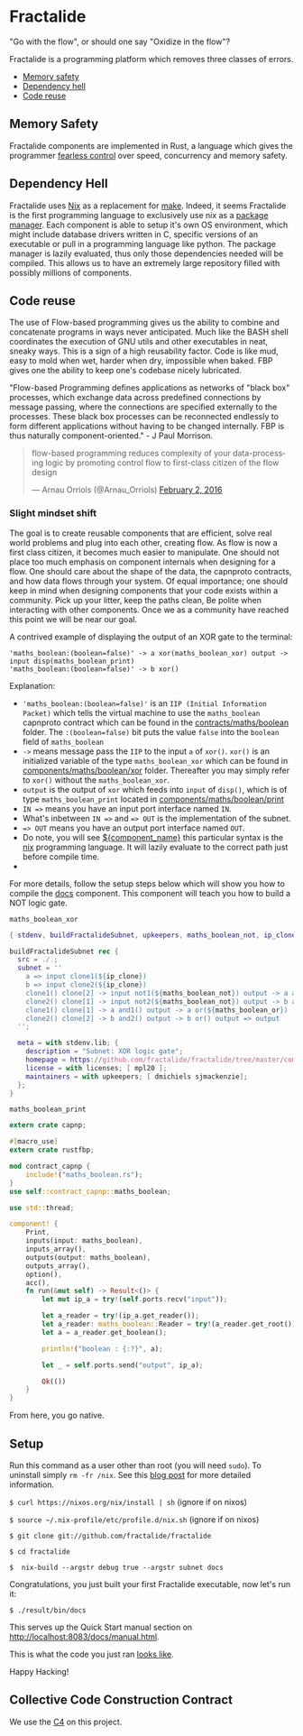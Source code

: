 # Fractalide
"Go with the flow", or should one say "Oxidize in the flow"?

Fractalide is a programming platform which removes three classes of errors.
* [Memory safety](https://en.wikipedia.org/wiki/Rust_(programming_language))
* [Dependency hell](https://en.wikipedia.org/wiki/Dependency_hell)
* [Code reuse](http://www.jpaulmorrison.com/fbp/fbp2.htm)

## Memory Safety

Fractalide components are implemented in Rust, a language which gives the programmer [fearless control](http://blog.rust-lang.org/2015/04/10/Fearless-Concurrency.html) over speed, concurrency and memory safety.

## Dependency Hell

Fractalide uses [Nix](http://nixos.org/nix/) as a replacement for [make](https://www.gnu.org/software/make/). Indeed, it seems Fractalide is the first programming language to exclusively use nix as a [package manager](https://www.youtube.com/watch?v=dQLO5CWuGVk). Each component is able to setup it's own OS environment, which might include database drivers written in C, specific versions of an executable or pull in a programming language like python. The package manager is lazily evaluated, thus only those dependencies needed will be compiled. This allows us to have an extremely large repository filled with possibly millions of components.

## Code reuse

The use of Flow-based programming gives us the ability to combine and concatenate programs in ways never anticipated. Much like the BASH shell coordinates the execution of GNU utils and other executables in neat, sneaky ways. This is a sign of a high reusability factor. Code is like mud, easy to mold when wet, harder when dry, impossible when baked. FBP gives one the ability to keep one's codebase nicely lubricated.

"Flow-based Programming defines applications as networks of "black box" processes, which exchange data across predefined connections by message passing, where the connections are specified externally to the processes. These black box processes can be reconnected endlessly to form different applications without having to be changed internally. FBP is thus naturally component-oriented." - J Paul Morrison.

<blockquote class="twitter-tweet" data-lang="en"><p lang="en" dir="ltr">flow-based programming reduces complexity of your data-processing logic by promoting control flow to first-class citizen of the flow design</p>&mdash; Arnau Orriols (@Arnau_Orriols) <a href="https://twitter.com/Arnau_Orriols/status/694661751229583360">February 2, 2016</a></blockquote>
<script async src="//platform.twitter.com/widgets.js" charset="utf-8"></script>

### Slight mindset shift

The goal is to create reusable components that are efficient, solve real world problems and plug into each other, creating flow. As flow is now a first class citizen, it becomes much easier to manipulate. One should not place too much emphasis on component internals when designing for a flow. One should care about the shape of the data, the capnproto contracts, and how data flows through your system. Of equal importance; one should keep in mind when designing components that your code exists within a community. Pick up your litter, keep the paths clean,  Be polite when interacting with other components. Once we as a community have reached this point we will be near our goal.

A contrived example of displaying the output of an XOR gate to the terminal:
```
'maths_boolean:(boolean=false)' -> a xor(maths_boolean_xor) output -> input disp(maths_boolean_print)
'maths_boolean:(boolean=false)' -> b xor()
```

Explanation:

* `'maths_boolean:(boolean=false)'` is an `IIP (Initial Information Packet)` which tells the virtual machine to use the `maths_boolean` capnproto contract which can be found in the [contracts/maths/boolean](https://github.com/fractalide/fractalide/blob/master/contracts/maths/boolean/contract.capnp) folder. The `:(boolean=false)` bit puts the value `false` into the `boolean` field of `maths_boolean`
* `->` means message pass the `IIP` to the input `a` of `xor()`. `xor()` is an initialized variable of the type `maths_boolean_xor` which can be found in [components/maths/boolean/xor](https://github.com/fractalide/fractalide/blob/master/components/maths/boolean/xor/default.nix) folder. Thereafter you may simply refer to `xor()` without the `maths_boolean_xor`.
* `output` is the output of `xor` which feeds into `input` of `disp()`, which is of type `maths_boolean_print` located in [components/maths/boolean/print](https://github.com/fractalide/fractalide/blob/master/components/maths/boolean/print/src/lib.rs)
* `IN =>` means you have an input port interface named `IN`.
* What's inbetween `IN =>` and `=> OUT` is the implementation of the subnet.
* `=> OUT` means you have an output port interface named `OUT`.
* Do note, you will see [${component_name}](https://github.com/fractalide/fractalide/blob/master/components/maths/boolean/xor/default.nix#L8) this particular syntax is the [nix](http://nixos.org/nix/) programming language. It will lazily evaluate to the correct path just before compile time.
* 
For more details, follow the setup steps below which will show you how to compile the [docs](https://github.com/fractalide/fractalide/blob/master/components/docs/default.nix) component. This component will teach you how to build a NOT logic gate.

`maths_boolean_xor`
``` nix
{ stdenv, buildFractalideSubnet, upkeepers, maths_boolean_not, ip_clone, maths_boolean_and, maths_boolean_or,...}:

buildFractalideSubnet rec {
  src = ./.;
  subnet = ''
    a => input clone1(${ip_clone})
    b => input clone2(${ip_clone})
    clone1() clone[2] -> input not1(${maths_boolean_not}) output -> a and2(${maths_boolean_and})
    clone2() clone[1] -> input not2(${maths_boolean_not}) output -> b and1(${maths_boolean_and})
    clone1() clone[1] -> a and1() output -> a or(${maths_boolean_or})
    clone2() clone[2] -> b and2() output -> b or() output => output
  '';

  meta = with stdenv.lib; {
    description = "Subnet: XOR logic gate";
    homepage = https://github.com/fractalide/fractalide/tree/master/components/maths/boolean/xor;
    license = with licenses; [ mpl20 ];
    maintainers = with upkeepers; [ dmichiels sjmackenzie];
  };
}
```

`maths_boolean_print`
``` rust
extern crate capnp;

#[macro_use]
extern crate rustfbp;

mod contract_capnp {
    include!("maths_boolean.rs");
}
use self::contract_capnp::maths_boolean;

use std::thread;

component! {
    Print,
    inputs(input: maths_boolean),
    inputs_array(),
    outputs(output: maths_boolean),
    outputs_array(),
    option(),
    acc(),
    fn run(&mut self) -> Result<()> {
        let mut ip_a = try!(self.ports.recv("input"));

        let a_reader = try!(ip_a.get_reader());
        let a_reader: maths_boolean::Reader = try!(a_reader.get_root());
        let a = a_reader.get_boolean();

        println!("boolean : {:?}", a);

        let _ = self.ports.send("output", ip_a);

        Ok(())
    }
}
```

From here, you go native.

## Setup

Run this command as a user other than root (you will need `sudo`). To uninstall simply `rm -fr /nix`. See this [blog post](https://www.domenkozar.com/2014/01/02/getting-started-with-nix-package-manager/) for more detailed information.

`$ curl https://nixos.org/nix/install | sh` (ignore if on nixos)

`$ source ~/.nix-profile/etc/profile.d/nix.sh` (ignore if on nixos)

`$ git clone git://github.com/fractalide/fractalide`

`$ cd fractalide`

`$  nix-build --argstr debug true --argstr subnet docs`

Congratulations, you just built your first Fractalide executable, now let's run it:

`$ ./result/bin/docs`

This serves up the Quick Start manual section on [http://localhost:8083/docs/manual.html](http://localhost:8083/docs/manual.html).

This is what the code you just ran [looks like](https://github.com/fractalide/fractalide/blob/master/components/docs/default.nix#L12-L15).

Happy Hacking!

## Collective Code Construction Contract

We use the [C4](http://rfc.zeromq.org/spec:22) on this project.

